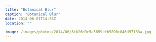 ```yaml
---
title: "Botanical Blur"
caption: "Botanical Blur"
date: 2014-06-01T14:56Z
location: ""

image: /images/photos/2014/06/3fb26d9c5a5859efb5890c046d97183a.jpg
---
```

